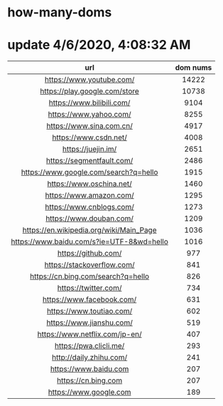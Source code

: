 # how-many-doms

# update 4/6/2020, 4:08:32 AM

url | dom nums
:-: | :-:
https://www.youtube.com/ | 14222
https://play.google.com/store | 10738
https://www.bilibili.com/ | 9104
https://www.yahoo.com/ | 8255
https://www.sina.com.cn/ | 4917
https://www.csdn.net/ | 4008
https://juejin.im/ | 2651
https://segmentfault.com/ | 2486
https://www.google.com/search?q=hello | 1915
https://www.oschina.net/ | 1460
https://www.amazon.com/ | 1295
https://www.cnblogs.com/ | 1273
https://www.douban.com/ | 1209
https://en.wikipedia.org/wiki/Main_Page | 1036
https://www.baidu.com/s?ie=UTF-8&wd=hello | 1016
https://github.com/ | 977
https://stackoverflow.com/ | 841
https://cn.bing.com/search?q=hello | 826
https://twitter.com/ | 734
https://www.facebook.com/ | 631
https://www.toutiao.com/ | 602
https://www.jianshu.com/ | 519
https://www.netflix.com/jp-en/ | 407
https://pwa.clicli.me/ | 293
http://daily.zhihu.com/ | 241
https://www.baidu.com | 207
https://cn.bing.com | 207
https://www.google.com | 189
